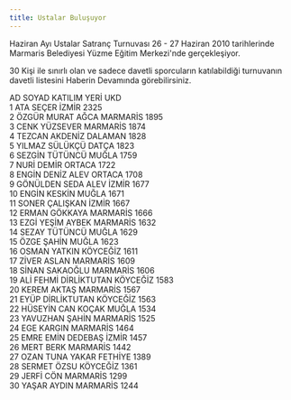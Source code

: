 ```yaml
---
title: Ustalar Buluşuyor
---
```


Haziran Ayı Ustalar Satranç Turnuvası 26 - 27 Haziran 2010 tarihlerinde Marmaris Belediyesi Yüzme Eğitim Merkezi'nde gerçekleşiyor.

30 Kişi ile sınırlı olan ve sadece davetli sporcuların katılabildiği turnuvanın davetli listesini Haberin Devamında görebilirsiniz.

AD SOYAD	KATILIM YERİ	UKD  
1	ATA SEÇER	İZMİR	2325  
2	ÖZGÜR MURAT AĞCA	MARMARİS	1895  
3	CENK YÜZSEVER	MARMARİS	1874  
4	TEZCAN AKDENİZ	DALAMAN	1828  
5	YILMAZ SÜLÜKÇÜ	DATÇA	1823  
6	SEZGİN TÜTÜNCÜ	MUĞLA	1759  
7	NURİ DEMİR	ORTACA	1722  
8	ENGİN DENİZ ALEV	ORTACA	1708  
9	GÖNÜLDEN SEDA ALEV	İZMİR	1677  
10	ENGİN KESKİN	MUĞLA	1671  
11	SONER ÇALIŞKAN	İZMİR	1667  
12	ERMAN GÖKKAYA	MARMARİS	1666  
13	EZGİ YEŞİM AYBEK	MARMARİS	1632  
14	SEZAY TÜTÜNCÜ	MUĞLA	1629  
15	ÖZGE ŞAHİN	MUĞLA	1623  
16	OSMAN YATKIN	KÖYCEĞİZ	1611  
17	ZİVER ASLAN	MARMARİS	1609  
18	SİNAN SAKAOĞLU	MARMARİS	1606  
19	ALİ FEHMİ DİRLİKTUTAN	KÖYCEĞİZ	1583  
20	KEREM AKTAŞ	MARMARİS	1567  
21	EYÜP DİRLİKTUTAN	KÖYCEĞİZ	1563  
22	HÜSEYİN CAN KOÇAK	MUĞLA	1534  
23	YAVUZHAN ŞAHİN	MARMARİS	1525  
24	EGE KARGIN	MARMARİS	1464  
25	EMRE EMİN DEDEBAŞ	İZMİR	1457  
26	MERT BERK	MARMARİS	1442  
27	OZAN TUNA YAKAR	FETHİYE	1389  
28	SERMET ÖZSU	KÖYCEĞİZ	1361  
29	JERFİ CÖN	MARMARİS	1299  
30	YAŞAR AYDIN	MARMARİS	1244  
